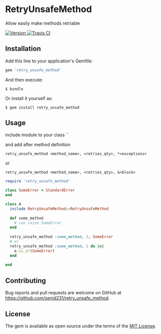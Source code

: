 # RetryUnsafeMethod
Allow easily make methods retriable

[![Version  ](http://img.shields.io/gem/v/retry_unsafe_method.svg)          ](https://rubygems.org/gems/retry_unsafe_method)
[![Travis CI](http://img.shields.io/travis/senid231/retry_unsafe_method.svg)](https://travis-ci.org/senid231/retry_unsafe_method)

## Installation

Add this line to your application's Gemfile:

```ruby
gem 'retry_unsafe_method'
```

And then execute:

    $ bundle

Or install it yourself as:

    $ gem install retry_unsafe_method

## Usage

include module to your class
``

and add after method definition

`retry_unsafe_method <method_name>, <retries_qty>, *<exceptions>`

or

`retry_unsafe_method <method_name>, <retries_qty>, &<block>`

```ruby
require 'retry_unsafe_method'

class SomeError < StandardError
end

class A
  include RetryUnsafeMethod::RetryUnsafeMethod
  
  def some_method
    # can raise SomeError
  end
  
  retry_unsafe_method :some_method, 2, SomeError
  # or
  retry_unsafe_method :some_method, 2 do |e|
    e.is_a?(SomeError)
  end
  
end
```

## Contributing

Bug reports and pull requests are welcome on GitHub at https://github.com/senid231/retry_unsafe_method.


## License

The gem is available as open source under the terms of the [MIT License](http://opensource.org/licenses/MIT).

